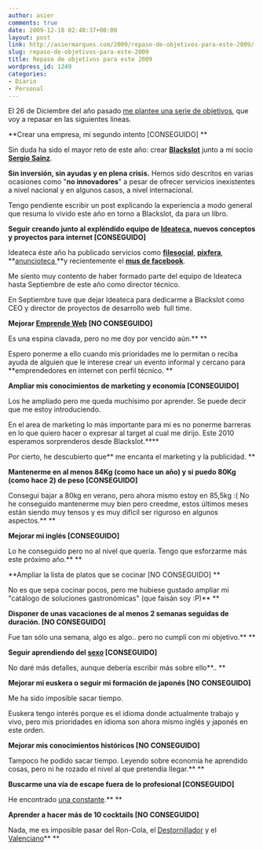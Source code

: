 ```yaml
---
author: asier
comments: true
date: 2009-12-18 02:40:37+00:00
layout: post
link: http://asiermarques.com/2009/repaso-de-objetivos-para-este-2009/
slug: repaso-de-objetivos-para-este-2009
title: Repaso de objetivos para este 2009
wordpress_id: 1249
categories:
- Diario
- Personal
---
```


El 26 de Diciembre del año pasado [me plantee una serie de objetivos](http://asiermarques.com/2008/12/26/mis-objetivos-para-el-proximo-2009/), que voy a repasar en las siguientes líneas.

**Crear una empresa, mi segundo intento [CONSEGUIDO]
**

Sin duda ha sido el mayor reto de este año: crear [**Blackslot**](http://blackslot.com) junto a mi socio [**Sergio Sainz**](http://sergiosainz.com).

**Sin inversión, sin ayudas y en plena crisis.** Hemos sido descritos en varias ocasiones como "**no innovadores**" a pesar de ofrecer servicios inexistentes a nivel nacional y en algunos casos, a nivel internacional.

Tengo pendiente escribir un post explicando la experiencia a modo general que resuma lo vivido este año en torno a Blackslot, da para un libro.

**Seguir creando junto al expléndido equipo de [Ideateca](http://ideateca.com/), nuevos conceptos y proyectos para internet [CONSEGUIDO]**

Ideateca éste año ha publicado servicios como [**filesocial**](http://filesocial.com), [**pixfera**](http://pixfera.com), **[anuncioteca ](http://anuncioteca.es)**y recientemente el [**mus de facebook**](http://apps.facebook.com/jugaralmus/).

Me siento muy contento de haber formado parte del equipo de Ideateca hasta Septiembre de este año como director técnico.

En Septiembre tuve que dejar Ideateca para dedicarme a Blackslot como CEO y director de proyectos de desarrollo web  full time.

**Mejorar [Emprende Web](http://emprendeweb.org/) [NO CONSEGUIDO]**

Es una espina clavada, pero no me doy por vencido aún.** **

Espero ponerme a ello cuando mis prioridades me lo permitan o reciba ayuda de alguien que le interese crear un evento informal y cercano para **emprendedores en internet con perfil técnico.
**

**Ampliar mis conocimientos de marketing y economía [CONSEGUIDO]**

Los he ampliado pero me queda muchísimo por aprender. Se puede decir que me estoy introduciendo.

En el area de marketing lo más importante para mí es no ponerme barreras en lo que quiero hacer o expresar al target al cual me dirijo. Este 2010 esperamos sorprenderos desde Blackslot.****

Por cierto, he descubierto que** me encanta el marketing y la publicidad.
**

**Mantenerme en al menos 84Kg (como hace un año) y si puedo 80Kg (como hace 2) de peso [CONSEGUIDO]**

Conseguí bajar a 80kg en verano, pero ahora mismo estoy en 85,5kg :( No he conseguido mantenerme muy bien pero creedme, estos últimos meses están siendo muy tensos y es muy difícil ser riguroso en algunos aspectos.**
**

**Mejorar mi inglés [CONSEGUIDO]**

Lo he conseguido pero no al nivel que quería. Tengo que esforzarme más este próximo año.**
**

**Ampliar la lista de platos que se cocinar [NO CONSEGUIDO]
**

No es que sepa cocinar pocos, pero me hubiese gustado ampliar mi "catálogo de soluciones gastronómicas" (que faisán soy :P)**
**

**Disponer de unas vacaciones de al menos 2 semanas seguidas de duración. [NO CONSEGUIDO]**

Fue tan sólo una semana, algo es algo.. pero no cumplí con mi objetivo.**
**

**Seguir aprendiendo del [sexo](../category/personal/sexo/) [CONSEGUIDO][
](../category/personal/sexo/)**

No daré más detalles, aunque debería escribir más sobre ello**..
**

**Mejorar mi euskera o seguir mi formación de japonés [NO CONSEGUIDO]**

Me ha sido imposible sacar tiempo.

Euskera tengo interés porque es el idioma donde actualmente trabajo y vivo, pero mis prioridades en idioma son ahora mismo inglés y japonés en este orden.

**Mejorar mis conocimientos históricos [NO CONSEGUIDO]**

Tampoco he podido sacar tiempo. Leyendo sobre economía he aprendido cosas, pero ni he rozado el nivel al que pretendía llegar.**
**

**Buscarme una vía de escape fuera de lo profesional [CONSEGUIDO]**

He encontrado [una constante](http://es.wikipedia.org/wiki/La_constante_%28Lost%29).**
**

**Aprender a hacer más de 10 cocktails [NO CONSEGUIDO]**

Nada, me es imposible pasar del Ron-Cola, el [Destornillador](http://es.wikipedia.org/wiki/Destornillador_%28c%C3%B3ctel%29) y el [Valenciano](http://www.gastronomiavasca.net/recipes/recipe?id=26)**
**
